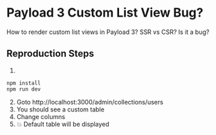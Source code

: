 # Payload 3 Custom List View Bug?

How to render custom list views in Payload 3? SSR vs CSR? Is it a bug?

## Reproduction Steps

1.

```
npm install
npm run dev
```

2. Goto http://localhost:3000/admin/collections/users
3. You should see a custom table
4. Change columns
5. :boom: Default table will be displayed

